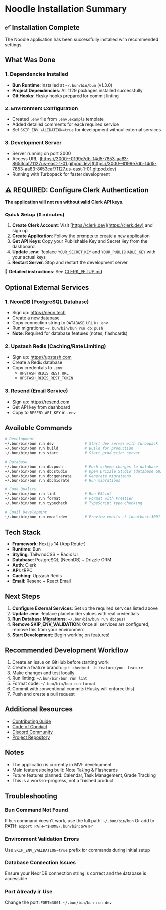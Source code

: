 # Noodle Installation Summary

## ✅ Installation Complete

The Noodle application has been successfully installed with recommended settings.

## What Was Done

### 1. Dependencies Installed

- **Bun Runtime**: Installed at `~/.bun/bin/bun` (v1.3.0)
- **Project Dependencies**: All 1129 packages installed successfully
- **Git Hooks**: Husky hooks prepared for commit linting

### 2. Environment Configuration

- Created `.env` file from `.env.example` template
- Added detailed comments for each required service
- Set `SKIP_ENV_VALIDATION=true` for development without external services

### 3. Development Server

- Server running on port 3000
- Access URL: [https://3000--0199e7db-14d5-7853-aa83-8653caf71127.us-east-1-01.gitpod.dev](https://3000--0199e7db-14d5-7853-aa83-8653caf71127.us-east-1-01.gitpod.dev)
- Running with Turbopack for faster development

## ⚠️ REQUIRED: Configure Clerk Authentication

**The application will not run without valid Clerk API keys.**

### Quick Setup (5 minutes)

1. **Create Clerk Account**: Visit [https://clerk.dev](https://clerk.dev) and sign up
2. **Create Application**: Follow the prompts to create a new application
3. **Get API Keys**: Copy your Publishable Key and Secret Key from the dashboard
4. **Update .env**: Replace `YOUR_SECRET_KEY` and `YOUR_PUBLISHABLE_KEY` with your actual keys
5. **Restart Server**: Stop and restart the development server

📖 **Detailed instructions**: See [CLERK_SETUP.md](./CLERK_SETUP.md)

## Optional External Services

### 1. **NeonDB** (PostgreSQL Database)

- Sign up: https://neon.tech
- Create a new database
- Copy connection string to `DATABASE_URL` in `.env`
- Run migrations: `~/.bun/bin/bun run db:push`
- **Note**: Required for database features (notes, flashcards)

### 2. **Upstash Redis** (Caching/Rate Limiting)

- Sign up: https://upstash.com
- Create a Redis database
- Copy credentials to `.env`:
  - `UPSTASH_REDIS_REST_URL`
  - `UPSTASH_REDIS_REST_TOKEN`

### 3. **Resend** (Email Service)

- Sign up: https://resend.com
- Get API key from dashboard
- Copy to `RESEND_API_KEY` in `.env`

## Available Commands

```bash
# Development
~/.bun/bin/bun run dev              # Start dev server with Turbopack
~/.bun/bin/bun run build            # Build for production
~/.bun/bin/bun run start            # Start production server

# Database
~/.bun/bin/bun run db:push          # Push schema changes to database
~/.bun/bin/bun run db:studio        # Open Drizzle Studio (database GUI)
~/.bun/bin/bun run db:generate      # Generate migrations
~/.bun/bin/bun run db:migrate       # Run migrations

# Code Quality
~/.bun/bin/bun run lint             # Run ESLint
~/.bun/bin/bun run format           # Format with Prettier
~/.bun/bin/bun run typecheck        # TypeScript type checking

# Email Development
~/.bun/bin/bun run email:dev        # Preview emails at localhost:3001
```

## Tech Stack

- **Framework**: Next.js 14 (App Router)
- **Runtime**: Bun
- **Styling**: TailwindCSS + Radix UI
- **Database**: PostgreSQL (NeonDB) + Drizzle ORM
- **Auth**: Clerk
- **API**: tRPC
- **Caching**: Upstash Redis
- **Email**: Resend + React Email

## Next Steps

1. **Configure External Services**: Set up the required services listed above
2. **Update .env**: Replace placeholder values with real credentials
3. **Run Database Migrations**: `~/.bun/bin/bun run db:push`
4. **Remove SKIP_ENV_VALIDATION**: Once all services are configured, remove this from your environment
5. **Start Development**: Begin working on features!

## Recommended Development Workflow

1. Create an issue on GitHub before starting work
2. Create a feature branch: `git checkout -b feature/your-feature`
3. Make changes and test locally
4. Run linting: `~/.bun/bin/bun run lint`
5. Format code: `~/.bun/bin/bun run format`
6. Commit with conventional commits (Husky will enforce this)
7. Push and create a pull request

## Additional Resources

- [Contributing Guide](./CONTRIBUTING.md)
- [Code of Conduct](./CODE_OF_CONDUCT.md)
- [Discord Community](https://discord.gg/ewKmQd8kYm)
- [Project Repository](https://github.com/noodle-run/noodle)

## Notes

- The application is currently in MVP development
- Main features being built: Note Taking & Flashcards
- Future features planned: Calendar, Task Management, Grade Tracking
- This is a work-in-progress, not a finished product

## Troubleshooting

### Bun Command Not Found

If `bun` command doesn't work, use the full path: `~/.bun/bin/bun`
Or add to PATH: `export PATH="$HOME/.bun/bin:$PATH"`

### Environment Validation Errors

Use `SKIP_ENV_VALIDATION=true` prefix for commands during initial setup

### Database Connection Issues

Ensure your NeonDB connection string is correct and the database is accessible

### Port Already in Use

Change the port: `PORT=3001 ~/.bun/bin/bun run dev`
